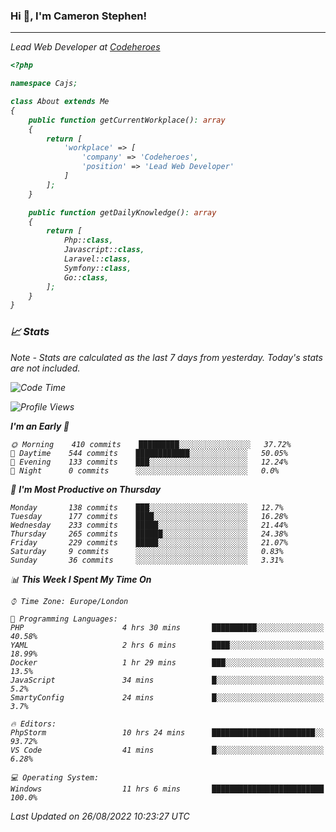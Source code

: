 ### Hi 👋, I'm Cameron Stephen!
<hr>
<p><em>Lead Web Developer at <a href="https://codeheroes.co.uk">Codeheroes</a></p>


```php
<?php

namespace Cajs;

class About extends Me
{
    public function getCurrentWorkplace(): array
    {
        return [
            'workplace' => [
                'company' => 'Codeheroes',
                'position' => 'Lead Web Developer'
            ]
        ];
    }

    public function getDailyKnowledge(): array
    {
        return [
            Php::class,
            Javascript::class,
            Laravel::class,
            Symfony::class,
            Go::class,
        ];
    }
}
```

### 📈 Stats
<p><em>Note - Stats are calculated as the last 7 days from yesterday. Today's stats are not included.</em></p>


<!--START_SECTION:waka-->
![Code Time](http://img.shields.io/badge/Code%20Time-3%2C097%20hrs%2058%20mins-blue)

![Profile Views](http://img.shields.io/badge/Profile%20Views-0-blue)

**I'm an Early 🐤** 

```text
🌞 Morning    410 commits    █████████░░░░░░░░░░░░░░░░   37.72% 
🌆 Daytime    544 commits    ████████████░░░░░░░░░░░░░   50.05% 
🌃 Evening    133 commits    ███░░░░░░░░░░░░░░░░░░░░░░   12.24% 
🌙 Night      0 commits      ░░░░░░░░░░░░░░░░░░░░░░░░░   0.0%

```
📅 **I'm Most Productive on Thursday** 

```text
Monday       138 commits    ███░░░░░░░░░░░░░░░░░░░░░░   12.7% 
Tuesday      177 commits    ████░░░░░░░░░░░░░░░░░░░░░   16.28% 
Wednesday    233 commits    █████░░░░░░░░░░░░░░░░░░░░   21.44% 
Thursday     265 commits    ██████░░░░░░░░░░░░░░░░░░░   24.38% 
Friday       229 commits    █████░░░░░░░░░░░░░░░░░░░░   21.07% 
Saturday     9 commits      ░░░░░░░░░░░░░░░░░░░░░░░░░   0.83% 
Sunday       36 commits     ░░░░░░░░░░░░░░░░░░░░░░░░░   3.31%

```


📊 **This Week I Spent My Time On** 

```text
⌚︎ Time Zone: Europe/London

💬 Programming Languages: 
PHP                      4 hrs 30 mins       ██████████░░░░░░░░░░░░░░░   40.58% 
YAML                     2 hrs 6 mins        ████░░░░░░░░░░░░░░░░░░░░░   18.99% 
Docker                   1 hr 29 mins        ███░░░░░░░░░░░░░░░░░░░░░░   13.5% 
JavaScript               34 mins             █░░░░░░░░░░░░░░░░░░░░░░░░   5.2% 
SmartyConfig             24 mins             █░░░░░░░░░░░░░░░░░░░░░░░░   3.7%

🔥 Editors: 
PhpStorm                 10 hrs 24 mins      ███████████████████████░░   93.72% 
VS Code                  41 mins             █░░░░░░░░░░░░░░░░░░░░░░░░   6.28%

💻 Operating System: 
Windows                  11 hrs 6 mins       █████████████████████████   100.0%

```


 Last Updated on 26/08/2022 10:23:27 UTC
<!--END_SECTION:waka-->
